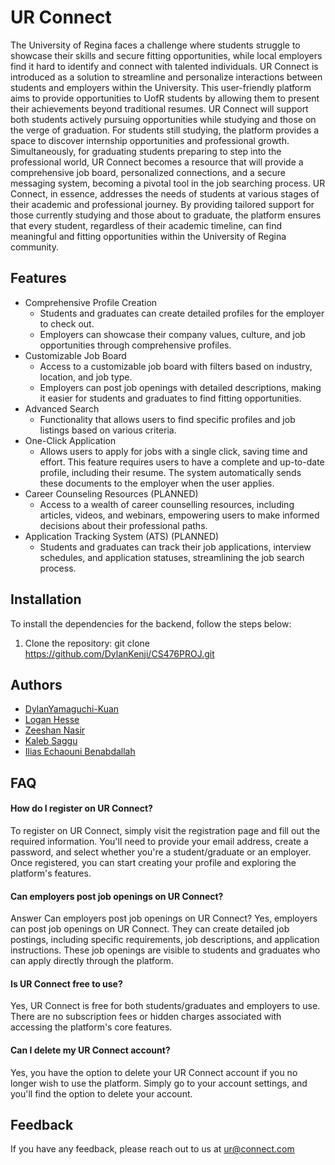 
# UR Connect
The University of Regina faces a challenge where students struggle to showcase their skills and secure fitting opportunities, while local employers find it hard to identify and connect with talented individuals. UR Connect is introduced as a solution to streamline and personalize interactions between students and employers within the University. This user-friendly platform aims to provide opportunities to UofR students by allowing them to present their achievements beyond traditional resumes. UR Connect will support both students actively pursuing opportunities while studying and those on the verge of graduation. For students still studying, the platform provides a space to discover internship opportunities and professional growth. Simultaneously, for graduating students preparing to step into the professional world, UR Connect becomes a resource that will provide a comprehensive job board, personalized connections, and a secure messaging system, becoming a pivotal tool in the job searching process. UR Connect, in essence, addresses the needs of students at various stages of their academic and professional journey. By providing tailored support for those currently studying and those about to graduate, the platform ensures that every student, regardless of their academic timeline, can find meaningful and fitting opportunities within the University of Regina community.

## Features
- Comprehensive Profile Creation
    - Students and graduates can create detailed profiles for the employer to check out.
    - Employers can showcase their company values, culture, and job opportunities through comprehensive profiles.
- Customizable Job Board
    - Access to a customizable job board with filters based on industry, location, and job type.
    - Employers can post job openings with detailed descriptions, making it easier for students and graduates to find fitting opportunities.
- Advanced Search 
    - Functionality that allows users to find specific profiles and job listings based on various criteria.
- One-Click Application
    - Allows users to apply for jobs with a single click, saving time and effort. This feature requires users to have a complete and up-to-date profile, including their resume. The system automatically sends these documents to the employer when the user applies.
- Career Counseling Resources (PLANNED)
    - Access to a wealth of career counselling resources, including articles, videos, and webinars, empowering users to make informed decisions about their professional paths.
- Application Tracking System (ATS) (PLANNED)
    - Students and graduates can track their job applications, interview schedules, and application statuses, streamlining the job search process.
 

## Installation
To install the dependencies for the backend, follow the steps below:

1. Clone the repository: git clone https://github.com/DylanKenji/CS476PROJ.git

## Authors

- [DylanYamaguchi-Kuan](https://github.com/DylanKenji)
- [Logan Hesse](https://github.com/lhesse0)
- [Zeeshan Nasir](https://github.com/nzer00)
- [Kaleb Saggu](https://github.com/KalebSaggu)
- [Ilias Echaouni Benabdallah](https://github.com/Slickdawg)


## FAQ

#### How do I register on UR Connect?

To register on UR Connect, simply visit the registration page and fill out the required information. You'll need to provide your email address, create a password, and select whether you're a student/graduate or an employer. Once registered, you can start creating your profile and exploring the platform's features.

#### Can employers post job openings on UR Connect?

Answer Can employers post job openings on UR Connect?
Yes, employers can post job openings on UR Connect. They can create detailed job postings, including specific requirements, job descriptions, and application instructions. These job openings are visible to students and graduates who can apply directly through the platform.



#### Is UR Connect free to use?
Yes, UR Connect is free for both students/graduates and employers to use. There are no subscription fees or hidden charges associated with accessing the platform's core features.

#### Can I delete my UR Connect account?
Yes, you have the option to delete your UR Connect account if you no longer wish to use the platform. Simply go to your account settings, and you'll find the option to delete your account.


## Feedback

If you have any feedback, please reach out to us at ur@connect.com


